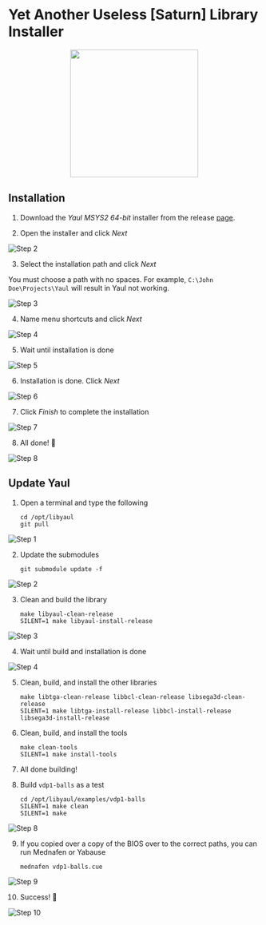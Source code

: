 Yet Another Useless [Saturn] Library Installer
===

<p align="center">
  <img width="256" height="256" src=".images/yaul-installer.png">
</p>

## Installation

1. Download the _Yaul MSYS2 64-bit_ installer from the release [page][1].

2. Open the installer and click _Next_

![Step 2](/.images/step_01.png)

3. Select the installation path and click _Next_

You must choose a path with no spaces. For example, `C:\John Doe\Projects\Yaul` will result in Yaul not working.

![Step 3](/.images/step_02.png)

4. Name menu shortcuts and click _Next_

![Step 4](/.images/step_03.png)

5. Wait until installation is done

![Step 5](/.images/step_04.png)

6. Installation is done. Click _Next_

![Step 6](/.images/step_05.png)

7. Click _Finish_ to complete the installation

![Step 7](/.images/step_06.png)

8. All done! :tada:

![Step 8](/.images/step_07.png)

## Update Yaul

1. Open a terminal and type the following

       cd /opt/libyaul
       git pull

![Step 1](/.images/step_08.png)

2. Update the submodules

       git submodule update -f

![Step 2](/.images/step_09.png)

3. Clean and build the library

       make libyaul-clean-release
       SILENT=1 make libyaul-install-release

![Step 3](/.images/step_10.png)

4. Wait until build and installation is done

![Step 4](/.images/step_11.png)

5. Clean, build, and install the other libraries

       make libtga-clean-release libbcl-clean-release libsega3d-clean-release
       SILENT=1 make libtga-install-release libbcl-install-release libsega3d-install-release

6. Clean, build, and install the tools

       make clean-tools
       SILENT=1 make install-tools

7. All done building!

8. Build `vdp1-balls` as a test

       cd /opt/libyaul/examples/vdp1-balls
       SILENT=1 make clean
       SILENT=1 make

![Step 8](/.images/step_13.png)

9. If you copied over a copy of the BIOS over to the correct paths, you can run Mednafen or Yabause

       mednafen vdp1-balls.cue

![Step 9](/.images/step_14.png)

10. Success! :tada:

![Step 10](/.images/step_15.png)

[1]: https://github.com/ijacquez/libyaul-installer/releases
